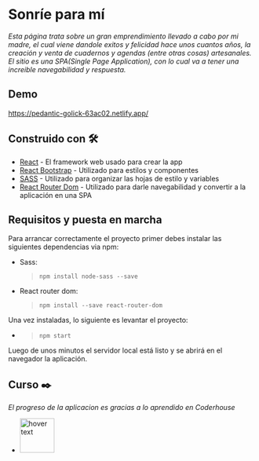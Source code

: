 # Sonríe para mí

_Esta página trata sobre un gran emprendimiento llevado a cabo por mi madre, el cual viene dandole exitos y felicidad hace unos cuantos años, la creación y venta de cuadernos y agendas (entre otras cosas) artesanales. El sitio es una SPA(Single Page Application), con lo cual va a tener una increible navegabilidad y respuesta._

## Demo

https://pedantic-golick-63ac02.netlify.app/

## Construido con 🛠️

* [React](https://reactjs.org/) - El framework web usado para crear la app
* [React Bootstrap](https://react-bootstrap.netlify.app/) - Utilizado para estilos y componentes
* [SASS](https://create-react-app.dev/docs/adding-a-sass-stylesheet/) - Utilizado para organizar las hojas de estilo y variables
* [React Router Dom](https://reactrouter.com/web/guides/quick-start) - Utilizado para darle navegabilidad y convertir a la aplicación en una SPA

## Requisitos y puesta en marcha

Para arrancar correctamente el proyecto primer debes instalar las siguientes dependencias via npm:

- Sass:
  > <code>npm install node-sass --save</code>
- React router dom:
  > <code>npm install --save react-router-dom </code>

Una vez instaladas, lo siguiente es levantar el proyecto:

- > <code>npm start</code>

Luego de unos minutos el servidor local está listo y se abrirá en el navegador la aplicación.

## Curso ✒️

_El progreso de la aplicacion es gracias a lo aprendido en Coderhouse_

* <img src="https://res.cloudinary.com/hdsqazxtw/image/upload/v1559681445/logo_coderhouse_2_bmqbet.png" width="70" title="hover text">
